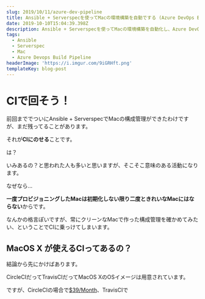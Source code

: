 ```yaml
---
slug: 2019/10/11/azure-dev-pipeline
title: Ansible + Serverspecを使ってMacの環境構築を自動でする (Azure DevOps Build Pipeline編)
date: 2019-10-10T15:04:39.398Z
description: Ansible + Serverspecを使ってMacの環境構築を自動化し、Azure DevOps Build PipelineでCIを回します。
tags:
  - Ansible
  - Serverspec
  - Mac
  - Azure Devops Build Pipeline
headerImage: 'https://i.imgur.com/9iGRHft.png'
templateKey: blog-post
---
```

# CIで回そう！

前回まででついにAnsible + ServerspecでMacの構成管理ができたわけですが、まだ残ってることがあります。

それが**CIにのせる**ことです。

は？

いみあるの？と思われた人も多いと思いますが、そこそこ意味のある活動になります。

なぜなら…

**一度プロビジョニングしたMacは初期化しない限り二度ときれいなMacにはならない**からです。

なんかの格言ぽいですが、常にクリーンなMacで作った構成管理を確かめてみたい、ということでCIに乗っけてしまいます。

## MacOS X が使えるCIってあるの？


結論から先にかけばあります。

CircleCIだってTravisCIだってMacOS XのOSイメージは用意されています。

ですが、CircleCIの場合で[$39/Month](https://circleci.jp/pricing/#build-os-x)、TravisCIで
